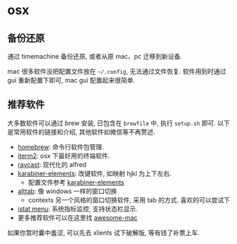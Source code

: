 # osx

## 备份还原
通过 timemachine 备份还原, 或者从原 mac、pc 迁移到新设备.

mac 很多软件没把配置文件放在 `~/.config`, 无法通过文件恢复. 软件用到时通过 gui 重新配置下即可, mac gui 配置起来很简单.

## 推荐软件
大多数软件可以通过 brew 安装, 已包含在 `brewfile` 中, 执行 `setup.sh` 即可. 以下是常用软件的链接和介绍, 其他软件如微信等不再赘述.

- [homebrew](https://brew.sh): 命令行软件包管理.
- [iterm2](https://iterm2.com/): osx 下最好用的终端软件.
- [raycast](https://www.raycast.com/): 现代化的 alfred
- [karabiner-elements](https://karabiner-elements.pqrs.org/): 改键软件, 如映射 hjkl 为上下左右.
  - 配置文件参考 [karabiner-elements](./karabiner.json)
- [alttab](https://alt-tab-macos.netlify.app/): 像 windows 一样的窗口切换
  - contexts 另一个风格的窗口切换软件, 采用 tab 的方式. 喜欢的可以尝试下
- [istat menu](https://bjango.com/mac/istatmenus/): 系统指标监控, 支持状态栏显示.
- 更多推荐软件可以在这里找 [awesome-mac](https://github.com/jaywcjlove/awesome-mac)

如果你暂时囊中羞涩, 可以先去 xlients 试下破解版, 等有钱了补票上车.
